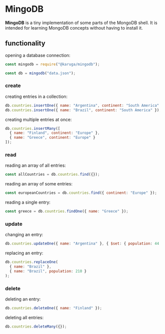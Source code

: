 # MingoDB

**MingoDB** is a tiny implementation of some parts of the MongoDB shell. It is intended for learning MongoDB concepts without having to install it.

## functionality

opening a database connection:

```js
const mingodb = require("@karuga/mingodb");

const db = mingodb("data.json");
```

### create

creating entries in a collection:

```js
db.countries.insertOne({ name: "Argentina", continent: "South America" });
db.countries.insertOne({ name: "Brazil", continent: "South America" });
```

creating multiple entries at once:

```js
db.countries.insertMany([
  { name: "Finland", continent: "Europe" },
  { name: "Greece", continent: "Europe" }
]);
```

### read

reading an array of all entries:

```js
const allCountries = db.countries.find({});
```

reading an array of some entries:

```js
const europeanCountries = db.countries.find({ continent: "Europe" });
```

reading a single entry:

```js
const greece = db.countries.findOne({ name: "Greece" });
```

### update

changing an entry:

```js
db.countries.updateOne({ name: "Argentina" }, { $set: { population: 44 } });
```

replacing an entry:

```js
db.countries.replaceOne(
  { name: "Brazil" },
  { name: "Brazil", population: 210 }
);
```

### delete

deleting an entry:

```js
db.countries.deleteOne({ name: "Finland" });
```

deleting all entries:

```js
db.countries.deleteMany({});
```
